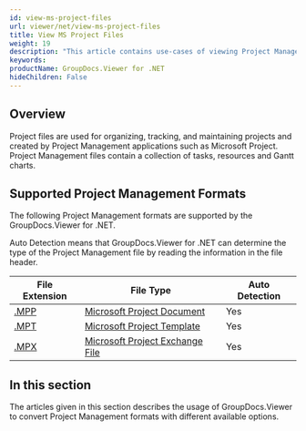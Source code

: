 ```yaml
---
id: view-ms-project-files
url: viewer/net/view-ms-project-files
title: View MS Project Files
weight: 19
description: "This article contains use-cases of viewing Project Management file with GroupDocs.Viewer within your .NET applications."
keywords: 
productName: GroupDocs.Viewer for .NET
hideChildren: False
---
```

## Overview

Project files are used for organizing, tracking, and maintaining projects and created by Project Management applications such as Microsoft Project. Project Management files contain a collection of tasks, resources and Gantt charts.

## Supported Project Management Formats

The following Project Management formats are supported by the GroupDocs.Viewer for .NET. 

Auto Detection means that GroupDocs.Viewer for .NET can determine the type of the Project Management file by reading the information in the file header.

| File Extension | File Type | Auto Detection |
| --- | --- | --- |
| [.MPP](https://wiki.fileformat.com/project-management/mpp) | [Microsoft Project Document](https://wiki.fileformat.com/project-management/mpp) | Yes |
| [.MPT](https://wiki.fileformat.com/project-management/mpt) | [Microsoft Project Template](https://wiki.fileformat.com/project-management/mpt) | Yes |
| [.MPX](https://wiki.fileformat.com/project-management/mpx) | [Microsoft Project Exchange File](https://wiki.fileformat.com/project-management/mpx) | Yes |

## In this section

The articles given in this section describes the usage of GroupDocs.Viewer to convert Project Management formats with different available options.
